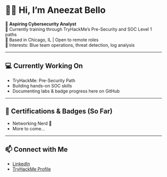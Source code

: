 # 👋🏽 Hi, I’m Aneezat Bello

🎯 **Aspiring Cybersecurity Analyst**  
🔐 Currently training through TryHackMe’s Pre-Security and SOC Level 1 paths  
📍 Based in Chicago, IL | Open to remote roles  
🧠 Interests: Blue team operations, threat detection, log analysis

---

## 💻 Currently Working On
- TryHackMe: Pre-Security Path
- Building hands-on SOC skills
- Documenting labs & badge progress here on GitHub

---

## 📜 Certifications & Badges (So Far)
- Networking Nerd 🧠  
- More to come...

---

## 📫 Connect with Me
- [LinkedIn](https://www.linkedin.com/in/aneezat-bello-5468a6372)
- [TryHackMe Profile](https://tryhackme.com/p/aneezat13)
  

<!--
**aneezatsec/aneezatsec** is a ✨ _special_ ✨ repository because its `README.md` (this file) appears on your GitHub profile.

Here are some ideas to get you started:

- 🔭 I’m currently working on ...
- 🌱 I’m currently learning ...
- 👯 I’m looking to collaborate on ...
- 🤔 I’m looking for help with ...
- 💬 Ask me about ...
- 📫 How to reach me: ...
- 😄 Pronouns: ...
- ⚡ Fun fact: ...
-->
